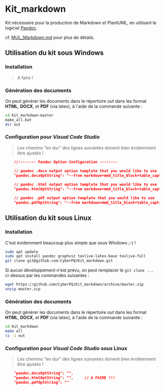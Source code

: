 # Kit_markdown

Kit nécessaire pour la production de Markdown et PlantUML, en utilisant le logiciel [Pandoc](https://pandoc.org/).

  cf. [MUL_Markdown.md](MUL_Markdown.md) pour plus de détails.

## Utilisation du kit sous Windows

### Installation

> A faire !

### Génération des documents

On peut générer les documents dans le répertoire _out_ dans les format **HTML**, **DOCX**, et **PDF** (via latex), à l'aide de la commande suivante :

```bash
cd Kit_markdown-master
make_all.bat
dir out
```

### Configuration pour *Visual Code Studio*

> Les chemins "en dur" des lignes suivantes doivent bien évidemment être ajustés !

```json
    //-------- Pandoc Option Configuration --------

    // pandoc .docx output option template that you would like to use
    "pandoc.docxOptString": "--from markdown+mmd_title_block+table_captions+multiline_tables+grid_tables+implicit_figures+task_lists+lists_without_preceding_blankline+tex_math_dollars --lua-filter=c:/Users/baptiste.pierard/Documents/Perso/Kit_markdown_from_GitHub/ref/diagram-generator.lua --metadata=plantumlPath:\"c:/Users/baptiste.pierard/Documents/Perso/Kit_markdown_from_GitHub/ref/plantuml.jar\" --metadata=dotPath:\"c:\\Program Files (x86)\\Graphviz2.38\\bin\\dot.exe\" --self-contained --standalone --reference-doc=\"c:/Users/baptiste.pierard/Documents/Perso/Kit_markdown_from_GitHub/ref/MDL_Tech-Med.docm\" --table-of-contents",
    
    // pandoc .html output option template that you would like to use
    "pandoc.htmlOptString": "--from markdown+mmd_title_block+table_captions+multiline_tables+grid_tables+implicit_figures+task_lists+lists_without_preceding_blankline+tex_math_dollars --lua-filter=c:/Users/baptiste.pierard/Documents/Perso/Kit_markdown_from_GitHub/ref/diagram-generator.lua --metadata=plantumlPath:\"c:/Users/baptiste.pierard/Documents/Perso/Kit_markdown_from_GitHub/ref/plantuml.jar\" --metadata=dotPath:\"c:\\Program Files (x86)\\Graphviz2.38\\bin\\dot.exe\" --self-contained --standalone --table-of-contents --css=\"c:/Users/baptiste.pierard/Documents/Perso/Kit_markdown_from_GitHub/ref/style.css\" --number-sections --mathml",

    // pandoc .pdf output option template that you would like to use
    "pandoc.pdfOptString": "--from markdown+mmd_title_block+table_captions+multiline_tables+grid_tables+implicit_figures+task_lists+lists_without_preceding_blankline+tex_math_dollars --lua-filter=c:/Users/baptiste.pierard/Documents/Perso/Kit_markdown_from_GitHub/ref/diagram-generator.lua --metadata=plantumlPath:\"c:/Users/baptiste.pierard/Documents/Perso/Kit_markdown_from_GitHub/ref/plantuml.jar\" --metadata=dotPath:\"c:\\Program Files (x86)\\Graphviz2.38\\bin\\dot.exe\" --self-contained --toc --top-level-division=chapter --shift-heading-level-by=1 --number-sections --variable mainfont=\"Liberation Serif\" --variable sansfont=\"Liberation Sans\" --variable monofont=\"Liberation Mono\" --variable fontsize=10pt --variable documentclass=book -V geometry:margin=2cm"
```


## Utilisation du kit sous Linux

### Installation

C'est évidemment beaucoup plus simple que sous Windows ;-) !

```bash
sudo apt update
sudo apt install pandoc graphviz texlive-latex-base texlive-full
git clone git@github.com:CyberPQ/Kit_markdown.git
```

Si aucun développement n'est prévu, on peut remplacer le `git clone ...` ci-dessus par les commandes suivantes :
```bash
wget https://github.com/CyberPQ/Kit_markdown/archive/master.zip
unzip master.zip
```

### Génération des documents 

On peut générer les documents dans le répertoire _out_ dans les format **HTML**, **DOCX**, et **PDF** (via latex), à l'aide de la commande suivante :

```bash
cd Kit_markdown
make all
ls -1 out
```

### Configuration pour *Visual Code Studio* sous Linux

> Les chemins "en dur" des lignes suivantes doivent bien évidemment être ajustés !

```json
    "pandoc.docxOptString": "",
    "pandoc.htmlOptString": "",     // A FAIRE !!!
    "pandoc.pdfOptString": ""
```
